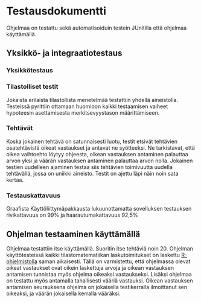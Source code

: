 # Testausdokumentti

Ohjelmaa on testattu sekä automatisoiduin testein JUnitilla että ohjelmaa käyttämällä. 

## Yksikkö- ja integraatiotestaus

### Yksikkötestaus

### Tilastolliset testit

Jokaista erilaista tilastollista menetelmää testattiin yhdellä aineistolla. Testeissä pyrittiin ottamaan huomioon kaikki testaamisen vaiheet hypoteesin asettamisesta merkitsevyystason määrittämiseen.

### Tehtävät

Koska jokainen tehtävä on satunnaisesti luotu, testit etsivät tehtävien osatehtävistä oikeat vastaukset ja antavat ne syötteeksi. Ne tarkistavat, että oikea vaihtoehto löytyy ohjeesta, oikean vastauksen antaminen palauttaa arvon yksi ja väärän vastauksen antaminen palauttaa arvon nolla. Jokainen testien uudelleen ajaminen testaa siis tehtävien toimivuutta uudella tehtävällä, jossa on uniikki aineisto. Testit on ajettu läpi näin noin sata kertaa.

### Testauskattavuus

Graafista Käyttöliittymäpakkausta lukuunottamatta sovelluksen testauksen rivikattavuus on 99% ja haarautumakattavuus 92,5%

## Ohjelman testaaminen käyttämällä

Ohjelmaa testattiin itse käyttämällä. Suoritin itse tehtäviä noin 20. Ohjelman käyttötesteissä kaikki tilastomatematiikan laskutoimitukset on laskettu  [R-ohjelmistolla](https://www.r-project.org/) saman aikaisesti. Tällä on varmistettu, että ohjelmassa olevat oikeat vastaukset ovat oikein laskettuja arvoja ja oikean vastauksen antamisen tunnistaa myös ohjelma oikeaksi vastaukseksi. Lisäksi ohjelmaa on testattu myös antamalla tahallisesti vääriä vastauksi. Oikean vastauksen antamisen seurauksena ohjelma on jokaisella testikerralla ilmoittanut sen oikeaksi, ja väärän jokaisella kerralla vääräksi.
